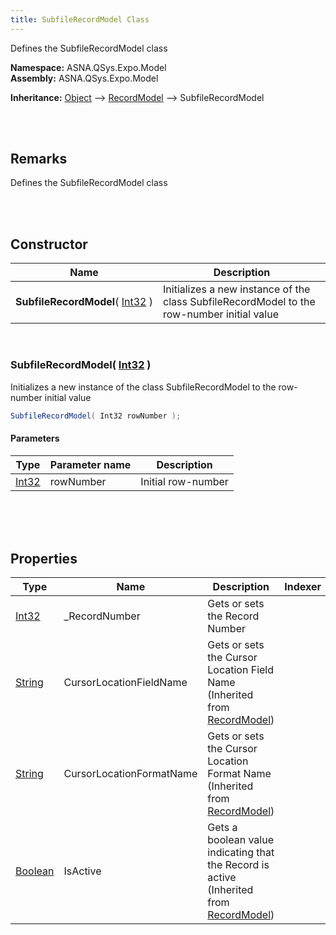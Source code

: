 ```yaml
---
title: SubfileRecordModel Class
---
```


<style>
tr td:first-child {
    white-space: nowrap;
}
</style>

Defines the SubfileRecordModel class

**Namespace:** ASNA.QSys.Expo.Model <br/>
**Assembly:** ASNA.QSys.Expo.Model

**Inheritance:** [Object](https://docs.microsoft.com/en-us/dotnet/api/system.object) --> [RecordModel](/reference/asna-qsys-expo/expo-model/record-model.html) --> SubfileRecordModel

<br>
<br>

## Remarks

Defines the SubfileRecordModel class

[//]: # ($$TODO: Complete the Remarks section.)

<br>
<br>

## Constructor

| Name |  Description 
| --- | --- 
| **SubfileRecordModel**( [Int32](https://docs.microsoft.com/en-us/dotnet/api/system.int32) ) | Initializes a new instance of the class SubfileRecordModel to the row-number initial value

<br>

### SubfileRecordModel( [Int32](https://docs.microsoft.com/en-us/dotnet/api/system.int32) )

Initializes a new instance of the class SubfileRecordModel to the row-number initial value

```cs
SubfileRecordModel( Int32 rowNumber );
```

#### Parameters

| Type | Parameter name | Description
| --- | --- | ---
| [Int32](https://docs.microsoft.com/en-us/dotnet/api/system.int32) | rowNumber | Initial row-number 

<br>


<br>
<br>

## Properties

| Type | Name | Description | Indexer
| --- | --- | --- | --- 
| [Int32](https://docs.microsoft.com/en-us/dotnet/api/system.int32) | _RecordNumber | Gets or sets the Record Number | 
| [String](https://docs.microsoft.com/en-us/dotnet/api/system.string) | CursorLocationFieldName | Gets or sets the Cursor Location Field Name<br>(Inherited from [RecordModel](/reference/asna-qsys-expo/expo-model/record-model.html)) | 
| [String](https://docs.microsoft.com/en-us/dotnet/api/system.string) | CursorLocationFormatName | Gets or sets the Cursor Location Format Name<br>(Inherited from [RecordModel](/reference/asna-qsys-expo/expo-model/record-model.html)) | 
| [Boolean](https://docs.microsoft.com/en-us/dotnet/api/system.boolean) | IsActive | Gets a boolean value indicating that the Record is active<br>(Inherited from [RecordModel](/reference/asna-qsys-expo/expo-model/record-model.html)) | 

<br>
<br>

